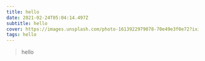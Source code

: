 ```yaml
---
title: hello
date: 2021-02-24T05:04:14.497Z
subtitle: hello
cover: https://images.unsplash.com/photo-1613922979078-70e49e3f0e72?ixid=MXwxMjA3fDB8MHxwaG90by1wYWdlfHx8fGVufDB8fHw%3D&ixlib=rb-1.2.1&auto=format&fit=crop&w=668&q=80
tags: hello
---
```

> hello